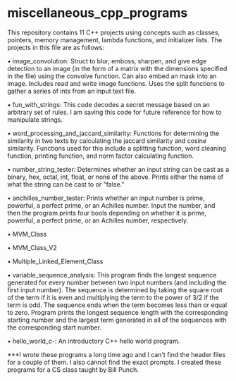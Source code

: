# miscellaneous_cpp_programs
This repository contains 11 C++ projects using concepts such as classes, pointers, memory management, lambda functions, and initializer lists. The projects in this file are as follows:

•	image_convolution:
  Struct to blur, emboss, sharpen, and give edge detection to an image (in the form of a matrix with the dimensions specified in the file) using the convolve function. Can also embed an mask into an image. Includes read and write image functions. Uses the split functions to gather a series of ints from an input text file.
  
•	fun_with_strings:
  This code decodes a secret message based on an arbitrary set of rules. I am saving this code for future reference for how to manipulate strings.

•	word_processing_and_jaccard_similarity:
  Functions for determining the similarity in two texts by calculating the jaccard similarity and cosine similarity. Functions used for this include a splitting function, word cleaning function, printing function, and norm factor calculating function.

•	number_string_tester:
  Determines whether an input string can be cast as a binary, hex, octal, int, float, or none of the above. Prints either the name of what the string can be cast to or "false."

•	anchilles_number_tester:
  Prints whether an input number is prime, powerful, a perfect prime, or an Achilles number. Input the number, and then the program prints four bools depending on whether it is prime, powerful, a perfect prime, or an Achilles number, respectively.
  
•	MVM_Class

•	MVM_Class_V2

•	Multiple_Linked_Element_Class

•	variable_sequence_analysis:
  This program finds the longest sequence generated for every number between two input numbers (and including the first input number). The sequence is determined by taking the square root of the term if it is even and multiplying the term to the power of 3/2 if the term is odd. The sequence ends when the term becomes less than or equal to zero. Program prints the longest sequence length with the corresponding starting number and the largest term generated in all of the sequences with the corresponding start number.

•	hello_world_c-:
  An introductory C++ hello world program.
  
  ***I wrote these programs a long time ago and I can't find the header files for a couple of them. I also cannot find the exact prompts. I created these programs for a CS class taught by Bill Punch. 

